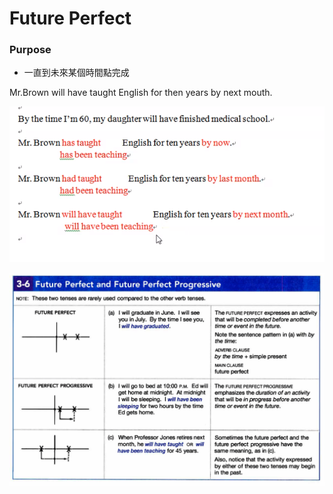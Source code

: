 # Future Perfect

### Purpose

* 一直到未來某個時間點完成

Mr.Brown will have taught English for then years by next mouth.

![](../.gitbook/assets/screen-shot-2021-07-28-at-7.21.49-pm.png)

![](../.gitbook/assets/screen-shot-2021-07-28-at-7.22.50-pm.png)



